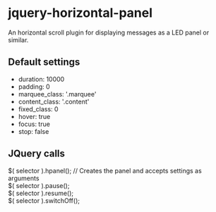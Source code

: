 # jquery-horizontal-panel
An horizontal scroll plugin for displaying messages as a LED panel or similar.

<h2>Default settings</h2>

<ul>
  <li>duration: 10000</li>
  <li>padding: 0</li>
  <li>marquee_class: '.marquee'</li>
  <li>content_class: '.content'</li>
  <li>fixed_class: 0</li>
  <li>hover: true</li>
  <li>focus: true</li>
  <li>stop: false</li>
</ul>

<h2>JQuery calls</h2>

$( selector ).hpanel(); // Creates the panel and accepts settings as arguments<br>
$( selector ).pause();<br>
$( selector ).resume();<br>
$( selector ).switchOff();
